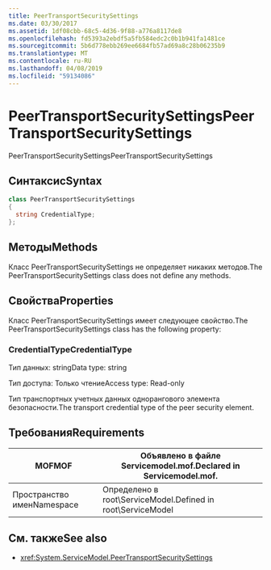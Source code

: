 ```yaml
---
title: PeerTransportSecuritySettings
ms.date: 03/30/2017
ms.assetid: 1df08cbb-68c5-4d36-9f88-a776a8117de8
ms.openlocfilehash: fd5393a2ebdf5a5fb584edc2c0b1b941fa1481ce
ms.sourcegitcommit: 5b6d778ebb269ee6684fb57ad69a8c28b06235b9
ms.translationtype: MT
ms.contentlocale: ru-RU
ms.lasthandoff: 04/08/2019
ms.locfileid: "59134086"
---
```

# <a name="peertransportsecuritysettings"></a><span data-ttu-id="be9f1-102">PeerTransportSecuritySettings</span><span class="sxs-lookup"><span data-stu-id="be9f1-102">PeerTransportSecuritySettings</span></span>
<span data-ttu-id="be9f1-103">PeerTransportSecuritySettings</span><span class="sxs-lookup"><span data-stu-id="be9f1-103">PeerTransportSecuritySettings</span></span>  
  
## <a name="syntax"></a><span data-ttu-id="be9f1-104">Синтаксис</span><span class="sxs-lookup"><span data-stu-id="be9f1-104">Syntax</span></span>  
  
```csharp
class PeerTransportSecuritySettings  
{  
  string CredentialType;  
};  
```  
  
## <a name="methods"></a><span data-ttu-id="be9f1-105">Методы</span><span class="sxs-lookup"><span data-stu-id="be9f1-105">Methods</span></span>  
 <span data-ttu-id="be9f1-106">Класс PeerTransportSecuritySettings не определяет никаких методов.</span><span class="sxs-lookup"><span data-stu-id="be9f1-106">The PeerTransportSecuritySettings class does not define any methods.</span></span>  
  
## <a name="properties"></a><span data-ttu-id="be9f1-107">Свойства</span><span class="sxs-lookup"><span data-stu-id="be9f1-107">Properties</span></span>  
 <span data-ttu-id="be9f1-108">Класс PeerTransportSecuritySettings имеет следующее свойство.</span><span class="sxs-lookup"><span data-stu-id="be9f1-108">The PeerTransportSecuritySettings class has the following property:</span></span>  
  
### <a name="credentialtype"></a><span data-ttu-id="be9f1-109">CredentialType</span><span class="sxs-lookup"><span data-stu-id="be9f1-109">CredentialType</span></span>  
 <span data-ttu-id="be9f1-110">Тип данных: string</span><span class="sxs-lookup"><span data-stu-id="be9f1-110">Data type: string</span></span>  
  
 <span data-ttu-id="be9f1-111">Тип доступа: Только чтение</span><span class="sxs-lookup"><span data-stu-id="be9f1-111">Access type: Read-only</span></span>  
  
 <span data-ttu-id="be9f1-112">Тип транспортных учетных данных однорангового элемента безопасности.</span><span class="sxs-lookup"><span data-stu-id="be9f1-112">The transport credential type of the peer security element.</span></span>  
  
## <a name="requirements"></a><span data-ttu-id="be9f1-113">Требования</span><span class="sxs-lookup"><span data-stu-id="be9f1-113">Requirements</span></span>  
  
|<span data-ttu-id="be9f1-114">MOF</span><span class="sxs-lookup"><span data-stu-id="be9f1-114">MOF</span></span>|<span data-ttu-id="be9f1-115">Объявлено в файле Servicemodel.mof.</span><span class="sxs-lookup"><span data-stu-id="be9f1-115">Declared in Servicemodel.mof.</span></span>|  
|---------|-----------------------------------|  
|<span data-ttu-id="be9f1-116">Пространство имен</span><span class="sxs-lookup"><span data-stu-id="be9f1-116">Namespace</span></span>|<span data-ttu-id="be9f1-117">Определено в root\ServiceModel.</span><span class="sxs-lookup"><span data-stu-id="be9f1-117">Defined in root\ServiceModel</span></span>|  
  
## <a name="see-also"></a><span data-ttu-id="be9f1-118">См. также</span><span class="sxs-lookup"><span data-stu-id="be9f1-118">See also</span></span>

- <xref:System.ServiceModel.PeerTransportSecuritySettings>
